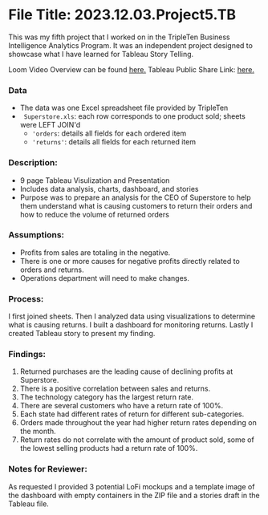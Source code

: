 # File Title: 2023.12.03.Project5.TB

This was my fifth project that I worked on in the TripleTen Business Intelligence Analytics Program. It was an independent project designed to showcase what I have learned for Tableau Story Telling.

Loom Video Overview can be found <a href='https://www.loom.com/share/74d93fb0067c4649b51ceb65fc0f221c?sid=57e2a8a3-db62-4f12-af46-50030f1b1dd2' target=_blank><u>here</u>.</a>
Tableau Public Share Link: <a href='https://public.tableau.com/views/2023_12_03_Project5_TB/TotalSalesvsReturns?:language=en-US&:display_count=n&:origin=viz_share_link' target=_blank><u>here</u>.</a> 

### Data
- The data was one Excel spreadsheet file provided by TripleTen
- ` Superstore.xls`: each row corresponds to one product sold; sheets were LEFT JOIN'd
    - `'orders`: details all fields for each ordered item
    - `'returns'`: details all fields for each returned item

### Description:
- 9 page Tableau Visulization and Presentation
- Includes data analysis, charts, dashboard, and stories
- Purpose was to prepare an analysis for the CEO of Superstore to help them understand what is causing customers to return their orders and how to reduce the volume of returned orders

### Assumptions:
- Profits from sales are totaling in the negative.	
- There is one or more causes for negative profits directly related to orders and returns.
- Operations department will need to make changes.

### Process:
I first joined sheets.
Then I analyzed data using visualizations to determine what is causing returns.
I built a dashboard for monitoring returns.
Lastly I created Tableau story to present my finding.

### Findings:
1. Returned purchases are the leading cause of declining profits at Superstore.
2. There is a positive correlation between sales and returns.
3. The technology category has the largest return rate.
4. There are several customers who have a return rate of 100%.
5. Each state had different rates of return for different sub-categories.
6. Orders made throughout the year had higher return rates depending on the month.
7. Return rates do not correlate with the amount of product sold, some of the lowest selling products had a return rate of 100%.

### Notes for Reviewer:
As requested I provided 3 potential LoFi mockups and a template image of the dashboard with empty containers in the ZIP file and a stories draft in the Tableau file.
